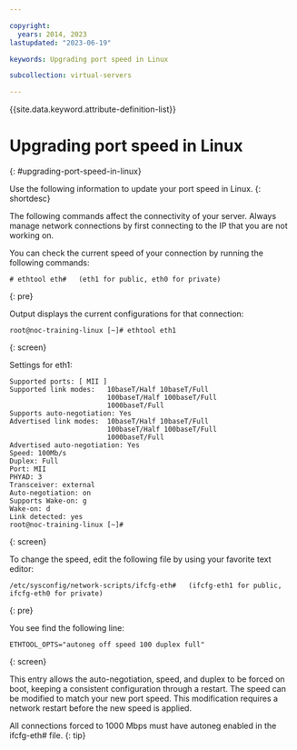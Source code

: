 ```yaml
---

copyright:
  years: 2014, 2023
lastupdated: "2023-06-19"

keywords: Upgrading port speed in Linux

subcollection: virtual-servers

---
```


{{site.data.keyword.attribute-definition-list}}

# Upgrading port speed in Linux
{: #upgrading-port-speed-in-linux}

Use the following information to update your port speed in Linux.
{: shortdesc}

The following commands affect the connectivity of your server. Always manage network connections by first connecting to the IP that you are not working on.

You can check the current speed of your connection by running the following commands:

   ```text
   # ethtool eth#   (eth1 for public, eth0 for private)
   ```
   {: pre}

Output displays the current configurations for that connection:

   ```text
   root@noc-training-linux [~]# ethtool eth1
   ```
   {: screen}

Settings for eth1:
   
   ```text
   Supported ports: [ MII ]
   Supported link modes:   10baseT/Half 10baseT/Full
                           100baseT/Half 100baseT/Full
                           1000baseT/Full
   Supports auto-negotiation: Yes
   Advertised link modes:  10baseT/Half 10baseT/Full
                           100baseT/Half 100baseT/Full
                           1000baseT/Full
   Advertised auto-negotiation: Yes
   Speed: 100Mb/s
   Duplex: Full
   Port: MII
   PHYAD: 3
   Transceiver: external
   Auto-negotiation: on
   Supports Wake-on: g
   Wake-on: d
   Link detected: yes
   root@noc-training-linux [~]#
   ```
   {: screen}

To change the speed, edit the following file by using your favorite text editor:

   ```text
   /etc/sysconfig/network-scripts/ifcfg-eth#   (ifcfg-eth1 for public, ifcfg-eth0 for private)
   ```
   {: pre}

You see find the following line:

   ```text
   ETHTOOL_OPTS="autoneg off speed 100 duplex full"
   ```
   {: screen}

This entry allows the auto-negotiation, speed, and duplex to be forced on boot, keeping a consistent configuration through a restart.
The speed can be modified to match your new port speed. This modification requires a network restart before the new speed is applied.

All connections forced to 1000 Mbps must have autoneg enabled in the ifcfg-eth# file.
{: tip}
